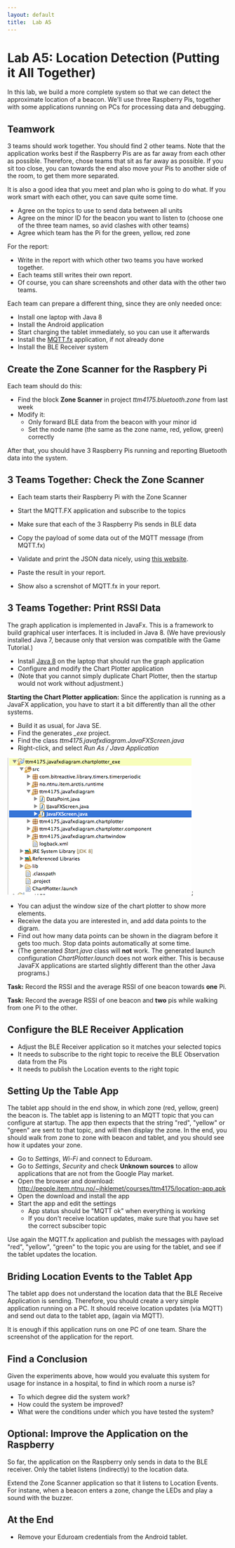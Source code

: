 ```yaml
---
layout: default
title:  Lab A5
---
```


# Lab A5: Location Detection (Putting it All Together)

In this lab, we build a more complete system so that we can detect the approximate location of a beacon. We'll use three Raspberry Pis, together with some applications running on PCs for processing data and debugging.




## Teamwork

3 teams should work together. You should find 2 other teams. Note that the application works best if the Raspberry Pis are as far away from each other as possible. Therefore, chose teams that sit as far away as possible. If you sit too close, you can towards the end also move your Pis to another side of the room, to get them more separated.

It is also a good idea that you meet and plan who is going to do what. If you work smart with each other, you can save quite some time.

* Agree on the topics to use to send data between all units
* Agree on the minor ID for the beacon you want to listen to (choose one of the three team names, so avid clashes with other teams)
* Agree which team has the Pi for the green, yellow, red zone 

For the report:

* Write in the report with which other two teams you have worked together.
* Each teams still writes their own report.
* Of course, you can share screenshots and other data with the other two teams.

Each team can prepare a different thing, since they are only needed once:

* Install one laptop with Java 8
* Install the Android application
* Start charging the tablet immediately, so you can use it afterwards
* Install the [MQTT.fx][MQTT.fx] application, if not already done
* Install the BLE Receiver system

[MQTT.fx]: ../a3/mqtt.html


## Create the Zone Scanner for the Raspbery Pi

Each team should do this:

* Find the block **Zone Scanner** in project *ttm4175.bluetooth.zone* from last week
* Modify it:
  * Only forward BLE data from the beacon with your minor id
  * Set the node name (the same as the zone name, red, yellow, green) correctly

After that, you should have 3 Raspberry Pis running and reporting Bluetooth data into the system.


## 3 Teams Together: Check the Zone Scanner

* Each team starts their Raspberry Pi with the Zone Scanner
* Start the MQTT.FX application and subscribe to the topics
* Make sure that each of the 3 Raspberry Pis sends in BLE data

* Copy the payload of some data out of the MQTT message (from MQTT.fx)
* Validate and print the JSON data nicely, using [this website][json].
* Paste the result in your report.
* Show also a screnshot of MQTT.fx in your report.

[json]: http://jsonlint.com/


## 3 Teams Together: Print RSSI Data

The graph application is implemented in JavaFx. This is a framework to build graphical user interfaces. It is included in Java 8. (We have previously installed Java 7, because only that version was compatible with the Game Tutorial.)

* Install [Java 8][Java 8] on the laptop that should run the graph application
* Configure and modify the Chart Plotter application
* (Note that you cannot simply duplicate Chart Plotter, then the startup would not work without adjustment.)

[Java 8]: http://www.oracle.com/technetwork/java/javase/downloads/index.html

**Starting the Chart Plotter application:** Since the application is running as a JavaFX application, you have to start it a bit differently than all the other systems.

* Build it as usual, for Java SE.
* Find the generates *_exe* project.
* Find the class *ttm4175.javafxdiagram.JavaFXScreen.java*
* Right-click, and select *Run As / Java Application*

![alt](images/start-chart-plotter.png);

* You can adjust the window size of the chart plotter to show more elements.
* Receive the data you are interested in, and add data points to the digram. 
* Find out how many data points can be shown in the diagram before it gets too much. Stop data points automatically at some time.
* (The generated *Start.java* class will **not** work. The generated launch configuration *ChartPlotter.launch* does not work either. This is because JavaFX applications are started slightly different than the other Java programs.) 



**Task:** Record the RSSI and the average RSSI of one beacon towards **one** Pi.

**Task:** Record the average RSSI of one beacon and **two** pis while walking from one Pi to the other.


## Configure the BLE Receiver Application

* Adjust the BLE Receiver application so it matches your selected topics
* It needs to subscribe to the right topic to receive the BLE Observation data from the Pis
* It needs to publish the Location events to the right topic


## Setting Up the Table App

The tablet app should in the end show, in which zone (red, yellow, green) the beacon is. The tablet app is listening to an MQTT topic that you can configure at startup. The app then expects that the string "red", "yellow" or "green" are sent to that topic, and will then display the zone.
In the end, you should walk from zone to zone with beacon and tablet, and you should see how it updates your zone.

* Go to *Settings*, *Wi-Fi* and connect to Eduroam.
* Go to *Settings*, *Security* and check **Unknown sources** to allow applications that are not from the Google Play market.
* Open the browser and download: http://people.item.ntnu.no/~jhklemet/courses/ttm4175/location-app.apk
* Open the download and install the app
* Start the app and edit the settings
    - App status should be "MQTT ok" when everything is working
    - If you don't receive location updates, make sure that you have set the correct subsciber topic
    
 Use again the MQTT.fx application and publish the messages with payload "red", "yellow", "green" to the topic you are using for the tablet, and see if the tablet updates the location.
 

## Briding Location Events to the Tablet App

The tablet app does not understand the location data that the BLE Receive Application is sending. Therefore, you should create a very simple application running on a PC. It should receive location updates (via MQTT) and send out data to the tablet app, (again via MQTT). 

It is enough if this application runs on one PC of one team. Share the screenshot of the application for the report.


## Find a Conclusion

Given the experiments above, how would you evaluate this system for usage for instance in a hospital, to find in which room a nurse is?

* To which degree did the system work?
* How could the system be improved?
* What were the conditions under which you have tested the system?


## Optional: Improve the Application on the Raspberry

So far, the application on the Raspberry only sends in data to the BLE receiver. Only the tablet listens (indirectly) to the location data. 

Extend the Zone Scanner application so that it listens to Location Events. For instane, when a beacon enters a zone, change the LEDs and play a sound with the buzzer.

    
## At the End

* Remove your Eduroam credentials from the Android tablet.